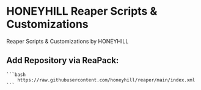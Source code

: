 # HONEYHILL Reaper Scripts & Customizations
Reaper Scripts &amp; Customizations by HONEYHILL

## Add Repository via ReaPack: 

    ```bash
        https://raw.githubusercontent.com/honeyhill/reaper/main/index.xml 
    ```